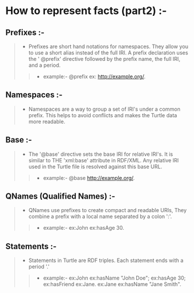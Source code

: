 # How to represent facts (part2) :-

## Prefixes :-

> - Prefixes are short hand notations for namespaces. They allow you to use a short alias instead of the full IRI. A prefix declaration uses the ' @prefix' directive followed by the prefix name, the full IRI, and a period.
>
> > - example:- @prefix ex: <http://example.org/>.

## Namespaces :-

> - Namespaces are a way to group a set of IRI's under a common prefix. This helps to avoid conflicts and makes the Turtle data more readable.

## Base :-

> - The '@base' directive sets the base IRI for relative IRI's. It is similar to THE 'xml:base' attribute in RDF/XML. Any relative IRI used in the Turtle file is resolved against this base URL.
>
> > - example:- @base <http://example.org/>.

## QNames (Qualified Names) :-

> - QNames use prefixes to create compact and readable URIs, They combine a prefix with a local name separated by a colon ':'.
>
> > - example:- ex:John ex:hasAge 30.

## Statements :-

> - Statements in Turtle are RDF triples. Each statement ends with a period '.'
>
> > - example:-
> >   ex:John ex:hasName "John Doe";
> >   ex:hasAge 30;
> >   ex:hasFriend ex:Jane.
> >   ex:Jane ex:hasName "Jane Smith".
